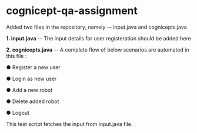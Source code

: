 # cognicept-qa-assignment
Added two files in the repository, namely  --  input.java and cognicepts.java

**1. input.java**  --  The input details for user registeration should be added here

**2. cognicepts.java**  --  A complete flow of below scenarios are automated in this file :

● Register a new user

● Login as new user

● Add a new robot

● Delete added robot

● Logout

This test script fetches the input from input.java file.


